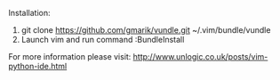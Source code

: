 Installation:
1. git clone https://github.com/gmarik/vundle.git ~/.vim/bundle/vundle
2. Launch vim and run command :BundleInstall

For more information please visit:
http://www.unlogic.co.uk/posts/vim-python-ide.html
